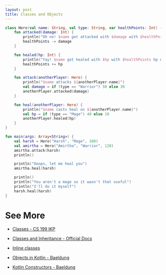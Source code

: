 ```yaml
---
layout: post
title: Classes and Objects
---
```


```kotlin
class Hero(val name: String, val type: String, var healthPoints: Int) {
    fun attacked(damage: Int) {
        println("Oh no! $name got attacked with $damage with $healthPoints hp left")
        healthPoints -= damage
    }

    fun healed(hp: Int) {
        println("Yay! $name got healed with $hp with $healthPoints hp now")
        healthPoints += hp
    }

    fun attack(anotherPlayer: Hero) {
        println("$name attacks ${anotherPlayer.name}")
        val damage = if (type == "Warrior") 50 else 30
        anotherPlayer.attacked(damage)
    }

    fun heal(anotherPlayer: Hero) {
        println("$name casts heal on ${anotherPlayer.name}")
        val hp = if (type == "Mage") 40 else 10
        anotherPlayer.healed(hp)
    }
}

fun main(args: Array<String>) {
    val harsh = Hero("Harsh", "Mage", 100)
    val amirtha = Hero("Amirtha", "Warrior", 120)
    amirtha.attack(harsh)
    println()

    println("Ooops, let me heal you")
    amirtha.heal(harsh)

    println()
    println("You aren't a mage so it wasn't that useful")
    println("I'll do it myself")
    harsh.heal(harsh)
}
```

# See More

* [Classes - CS 199 IKP](https://kotlin.cs.illinois.edu/lessons/classes/)

* [Classes and Inheritance - Official Docs](https://kotlinlang.org/docs/reference/classes.html)

* [Inline classes](https://kotlinlang.org/docs/reference/inline-classes.html)

* [Objects in Kotlin - Baeldung](https://www.baeldung.com/kotlin-objects)

* [Kotlin Constructors - Baeldung](https://www.baeldung.com/kotlin-constructors)
